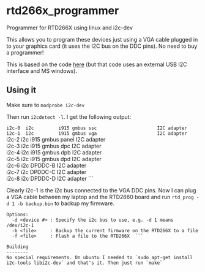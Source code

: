 # rtd266x_programmer
Programmer for RTD266X using linux and i2c-dev

This allows you to program these devices just using a VGA cable plugged in to your graphics card (it uses the I2C bus on the DDC pins). No need to buy a programmer!

This is based on the code [here](https://github.com/ghent360/RTD-2660-Programmer) (but that code uses an external USB I2C interface and MS windows).

Using it
--------

Make sure to `modprobe i2c-dev`

Then run `i2cdetect -l`. I get the following output:

`i2c-0	i2c       	i915 gmbus ssc                  	I2C adapter` 
`i2c-1	i2c       	i915 gmbus vga                  	I2C adapter`  
i2c-2	i2c       	i915 gmbus panel                	I2C adapter  
i2c-3	i2c       	i915 gmbus dpc                  	I2C adapter  
i2c-4	i2c       	i915 gmbus dpb                  	I2C adapter  
i2c-5	i2c       	i915 gmbus dpd                  	I2C adapter  
i2c-6	i2c       	DPDDC-B                         	I2C adapter  
i2c-7	i2c       	DPDDC-C                         	I2C adapter  
i2c-8	i2c       	DPDDC-D                         	I2C adapter  ```

Clearly i2c-1 is the i2c bus connected to the VGA DDC pins. Now I can plug a VGA cable between my laptop and the RTD2660 board and run `rtd_prog -d 1 -b backup.bin` to backup my firmware.

```Usage: rtd_prog -d <device #> [-option[s]]  
Options:  
  -d <device #> : Specify the i2c bus to use, e.g. -d 1 means /dev/i2c-1  
  -b <file>     : Backup the current firmware on the RTD266X to a file  
  -f <file>     : Flash a file to the RTD266X  ```

Building
--------
No special requirements. On ubuntu I needed to `sudo apt-get install i2c-tools libi2c-dev` and that's it. Then just run `make`
